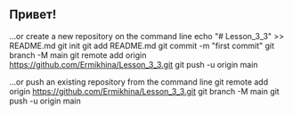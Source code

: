 ## Привет!
…or create a new repository on the command line
echo "# Lesson_3_3" >> README.md
git init
git add README.md
git commit -m "first commit"
git branch -M main
git remote add origin https://github.com/Ermikhina/Lesson_3_3.git
git push -u origin main

…or push an existing repository from the command line
git remote add origin https://github.com/Ermikhina/Lesson_3_3.git
git branch -M main
git push -u origin main